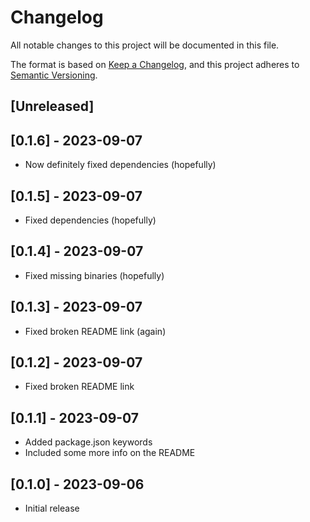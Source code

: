 # Changelog
All notable changes to this project will be documented in this file.

The format is based on [Keep a Changelog](https://keepachangelog.com/en/1.1.0/),
and this project adheres to [Semantic Versioning](https://semver.org/spec/v2.0.0.html).

## [Unreleased]

## [0.1.6] - 2023-09-07

- Now definitely fixed dependencies (hopefully)

## [0.1.5] - 2023-09-07

- Fixed dependencies (hopefully)

## [0.1.4] - 2023-09-07

- Fixed missing binaries (hopefully)

## [0.1.3] - 2023-09-07

- Fixed broken README link (again)

## [0.1.2] - 2023-09-07

- Fixed broken README link

## [0.1.1] - 2023-09-07

- Added package.json keywords
- Included some more info on the README

## [0.1.0] - 2023-09-06

- Initial release
